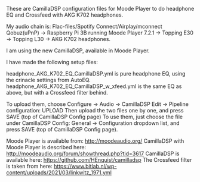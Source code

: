 
These are CamillaDSP configuration files for Moode Player to do headphone EQ and Crossfeed with AKG K702 headphones.

My audio chain is:
Flac-files/Spotify Connect/Airplay/mconnect Qobuz(uPnP) -> Raspberry Pi 3B running Moode Player 7.2.1 -> Topping E30 -> Topping L30 -> AKG K702 headphones.

I am using the new CamillaDSP, available in Moode Player.

I have made the following setup files:

headphone_AKG_K702_EQ_CamillaDSP.yml is pure headphone EQ, using the crinacle settings from AutoEQ.
headphone_AKG_K702_EQ_CamillaDSP_w_xfeed.yml is the same EQ as above, but with a Crossfeed filter behind.

To upload them, choose Configure -> Audio -> CamillaDSP Edit -> Pipeline configuration: UPLOAD
Then upload the two files one by one, and press SAVE (top of CamillaDSP Config page)
To use them, just choose the file under CamillaDSP Config: General -> Configuration dropdown list, and press SAVE (top of CamillaDSP Config page).

Moode Player is available from: http://moodeaudio.org/
CamillaDSP with Moode Player is described here: http://moodeaudio.org/forum/showthread.php?tid=3617
CamillaDSP is available here: https://github.com/HEnquist/camilladsp
The Crossfeed filter is taken from here: https://www.bitlab.nl/wp-content/uploads/2021/03/linkwitz_1971.yml

